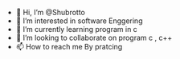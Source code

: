 - 👋 Hi, I’m @Shubrotto
- 👀 I’m interested in software Enggering
- 🌱 I’m currently learning program in c
- 💞️ I’m looking to collaborate on program c , c++
- 📫 How to reach me By pratcing

<!---
Shubrotto/Shubrotto is a ✨ special ✨ repository because its `README.md` (this file) appears on your GitHub profile.
You can click the Preview link to take a look at your changes.
--->
